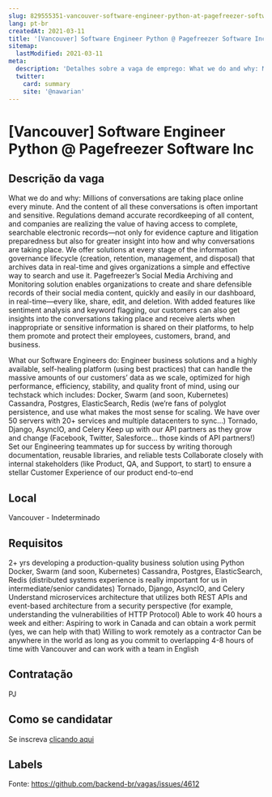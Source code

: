 ```yaml
---
slug: 829555351-vancouver-software-engineer-python-at-pagefreezer-software-inc
lang: pt-br
createdAt: 2021-03-11
title: '[Vancouver] Software Engineer Python @ Pagefreezer Software Inc - Vaga de Emprego'
sitemap:
  lastModified: 2021-03-11
meta:
  description: 'Detalhes sobre a vaga de emprego: What we do and why: Millions of conversations are taking place online every minute. And the content of all these conversations is often important and sensitive. Regulations demand accurate recordkeeping of all content, and companies are realizing the value of having access to complete, searchable electronic records—not only for evidence capture and litigation preparedness but also for greater insight into how and why conversations are taking place. We offer solutions at every stage of the information governance lifecycle (creation, retention, management, and disposal) that archives data in real-time and gives organizations a simple and effective way to search and use it. Pagefreezer’s Social Media Archiving and Monitoring solution enables organizations to create and share defensible records of their social media content, quickly and easily in our dashboard, in real-time—every like, share, edit, and deletion. With added features like sentiment analysis and keyword flagging, our customers can also get insights into the conversations taking place and receive alerts when inappropriate or sensitive information is shared on their platforms, to help them promote and protect their employees, customers, brand, and business. What our Software Engineers do: Engineer business solutions and a highly available, self-healing platform (using best practices) that can handle the massive amounts of our customers’ data as we scale, optimized for high performance, efficiency, stability, and quality front of mind, using our techstack which includes: Docker, Swarm (and soon, Kubernetes) Cassandra, Postgres, ElasticSearch, Redis (we’re fans of polyglot persistence, and use what makes the most sense for scaling. We have over 50 servers with 20+ services and multiple datacenters to sync…) Tornado, Django, AsyncIO, and Celery Keep up with our API partners as they grow and change (Facebook, Twitter, Salesforce… those kinds of API partners!) Set our Engineering teammates up for success by writing thorough documentation, reusable libraries, and reliable tests Collaborate closely with internal stakeholders (like Product, QA, and Support, to start) to ensure a stellar Customer Experience of our product end-to-end'
  twitter:
    card: summary
    site: '@nawarian'
---
```


# [Vancouver] Software Engineer Python @ Pagefreezer Software Inc

## Descrição da vaga

What we do and why:
Millions of conversations are taking place online every minute. And the content of all these conversations is often important and sensitive. Regulations demand accurate recordkeeping of all content, and companies are realizing the value of having access to complete, searchable electronic records—not only for evidence capture and litigation preparedness but also for greater insight into how and why conversations are taking place.
We offer solutions at every stage of the information governance lifecycle (creation, retention, management, and disposal) that archives data in real-time and gives organizations a simple and effective way to search and use it.
Pagefreezer’s Social Media Archiving and Monitoring solution enables organizations to create and share defensible records of their social media content, quickly and easily in our dashboard, in real-time—every like, share, edit, and deletion. With added features like sentiment analysis and keyword flagging, our customers can also get insights into the conversations taking place and receive alerts when inappropriate or sensitive information is shared on their platforms, to help them promote and protect their employees, customers, brand, and business.

What our Software Engineers do:
Engineer business solutions and a highly available, self-healing platform (using best practices) that can handle the massive amounts of our customers’ data as we scale, optimized for high performance, efficiency, stability, and quality front of mind, using our techstack which includes:
Docker, Swarm (and soon, Kubernetes)
Cassandra, Postgres, ElasticSearch, Redis (we’re fans of polyglot persistence, and use what makes the most sense for scaling. We have over 50 servers with 20+ services and multiple datacenters to sync…)
Tornado, Django, AsyncIO, and Celery
Keep up with our API partners as they grow and change (Facebook, Twitter, Salesforce… those kinds of API partners!)
Set our Engineering teammates up for success by writing thorough documentation, reusable libraries, and reliable tests
Collaborate closely with internal stakeholders (like Product, QA, and Support, to start) to ensure a stellar Customer Experience of our product end-to-end

## Local

Vancouver - Indeterminado

## Requisitos

2+ yrs developing a production-quality business solution using Python
Docker, Swarm (and soon, Kubernetes)
Cassandra, Postgres, ElasticSearch, Redis (distributed systems experience is really important for us in intermediate/senior candidates)
Tornado, Django, AsyncIO, and Celery
Understand microservices architecture that utilizes both REST APIs and event-based architecture from a security perspective (for example, understanding the vulnerabilities of HTTP Protocol)
Able to work 40 hours a week and either:
Aspiring to work in Canada and can obtain a work permit (yes, we can help with that)
Willing to work remotely as a contractor
Can be anywhere in the world as long as you commit to overlapping 4-8 hours of time with Vancouver and can work with a team in English

## Contratação

PJ

## Como se candidatar

Se inscreva [clicando aqui](https://www.pyjobs.com.br/job/2256)

## Labels



Fonte: https://github.com/backend-br/vagas/issues/4612